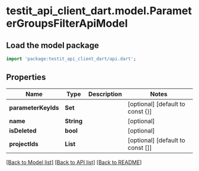 # testit_api_client_dart.model.ParameterGroupsFilterApiModel

## Load the model package
```dart
import 'package:testit_api_client_dart/api.dart';
```

## Properties
Name | Type | Description | Notes
------------ | ------------- | ------------- | -------------
**parameterKeyIds** | **Set<String>** |  | [optional] [default to const {}]
**name** | **String** |  | [optional] 
**isDeleted** | **bool** |  | [optional] 
**projectIds** | **List<String>** |  | [optional] [default to const []]

[[Back to Model list]](../README.md#documentation-for-models) [[Back to API list]](../README.md#documentation-for-api-endpoints) [[Back to README]](../README.md)


